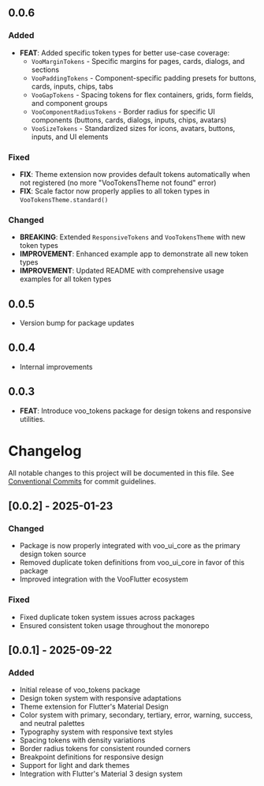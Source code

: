 ## 0.0.6

### Added
- **FEAT**: Added specific token types for better use-case coverage:
  - `VooMarginTokens` - Specific margins for pages, cards, dialogs, and sections
  - `VooPaddingTokens` - Component-specific padding presets for buttons, cards, inputs, chips, tabs
  - `VooGapTokens` - Spacing tokens for flex containers, grids, form fields, and component groups
  - `VooComponentRadiusTokens` - Border radius for specific UI components (buttons, cards, dialogs, inputs, chips, avatars)
  - `VooSizeTokens` - Standardized sizes for icons, avatars, buttons, inputs, and UI elements

### Fixed
- **FIX**: Theme extension now provides default tokens automatically when not registered (no more "VooTokensTheme not found" error)
- **FIX**: Scale factor now properly applies to all token types in `VooTokensTheme.standard()`

### Changed
- **BREAKING**: Extended `ResponsiveTokens` and `VooTokensTheme` with new token types
- **IMPROVEMENT**: Enhanced example app to demonstrate all new token types
- **IMPROVEMENT**: Updated README with comprehensive usage examples for all token types

## 0.0.5

- Version bump for package updates

## 0.0.4

- Internal improvements

## 0.0.3

 - **FEAT**: Introduce voo_tokens package for design tokens and responsive utilities.

# Changelog

All notable changes to this project will be documented in this file.
See [Conventional Commits](https://conventionalcommits.org) for commit guidelines.

## [0.0.2] - 2025-01-23

### Changed
- Package is now properly integrated with voo_ui_core as the primary design token source
- Removed duplicate token definitions from voo_ui_core in favor of this package
- Improved integration with the VooFlutter ecosystem

### Fixed
- Fixed duplicate token system issues across packages
- Ensured consistent token usage throughout the monorepo

## [0.0.1] - 2025-09-22

### Added
- Initial release of voo_tokens package
- Design token system with responsive adaptations
- Theme extension for Flutter's Material Design
- Color system with primary, secondary, tertiary, error, warning, success, and neutral palettes
- Typography system with responsive text styles
- Spacing tokens with density variations
- Border radius tokens for consistent rounded corners
- Breakpoint definitions for responsive design
- Support for light and dark themes
- Integration with Flutter's Material 3 design system